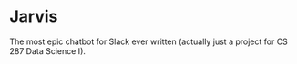 # Jarvis
The most epic chatbot for Slack ever written (actually just a project for CS 287 Data Science I).
